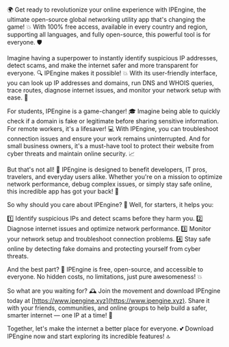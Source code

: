 🌍 Get ready to revolutionize your online experience with IPEngine, the ultimate open-source global networking utility app that's changing the game! 💥 With 100% free access, available in every country and region, supporting all languages, and fully open-source, this powerful tool is for everyone. 🛡️

Imagine having a superpower to instantly identify suspicious IP addresses, detect scams, and make the internet safer and more transparent for everyone. 🔍 IPEngine makes it possible! 💥 With its user-friendly interface, you can look up IP addresses and domains, run DNS and WHOIS queries, trace routes, diagnose internet issues, and monitor your network setup with ease. 📡

For students, IPEngine is a game-changer! 🎓 Imagine being able to quickly check if a domain is fake or legitimate before sharing sensitive information. For remote workers, it's a lifesaver! 💻 With IPEngine, you can troubleshoot connection issues and ensure your work remains uninterrupted. And for small business owners, it's a must-have tool to protect their website from cyber threats and maintain online security. 📈

But that's not all! 🤩 IPEngine is designed to benefit developers, IT pros, travelers, and everyday users alike. Whether you're on a mission to optimize network performance, debug complex issues, or simply stay safe online, this incredible app has got your back! 💪

So why should you care about IPEngine? 🤔 Well, for starters, it helps you:

1️⃣ Identify suspicious IPs and detect scams before they harm you.
2️⃣ Diagnose internet issues and optimize network performance.
3️⃣ Monitor your network setup and troubleshoot connection problems.
4️⃣ Stay safe online by detecting fake domains and protecting yourself from cyber threats.

And the best part? 🎉 IPEngine is free, open-source, and accessible to everyone. No hidden costs, no limitations, just pure awesomeness! 💥

So what are you waiting for? 🕰️ Join the movement and download IPEngine today at [https://www.ipengine.xyz](https://www.ipengine.xyz). Share it with your friends, communities, and online groups to help build a safer, smarter internet — one IP at a time! 🚀

Together, let's make the internet a better place for everyone. 💕 Download IPEngine now and start exploring its incredible features! 🔝